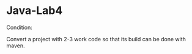 
# Java-Lab4

Condition: 

Convert a project with 2-3 work code so that its build can be done with maven.

